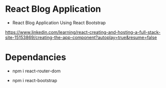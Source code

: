 # React Blog Application

- React Blog Application Using React Bootstrap

https://www.linkedin.com/learning/react-creating-and-hosting-a-full-stack-site-15153869/creating-the-app-component?autoplay=true&resume=false

# Dependancies 

- npm i react-router-dom

- npm i react-bootstrap